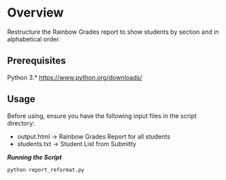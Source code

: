 # Overview
Restructure the Rainbow Grades report to show students by section and in alphabetical order.

## Prerequisites
Python 3.* https://www.python.org/downloads/
 
## Usage
Before using, ensure you have the following input files in the script directory:
 * output.html -> Rainbow Grades Report for all students
 * students.txt -> Student List from Submitty

***Running the Script***

	python report_reformat.py
	